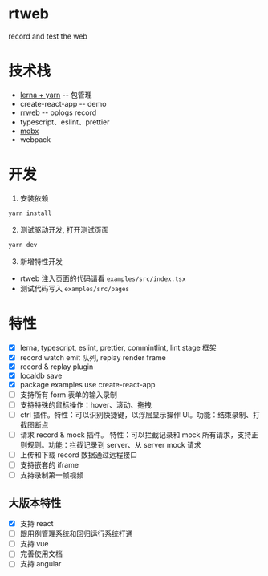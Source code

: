 # rtweb

record and test the web

# 技术栈

- [lerna + yarn](https://juejin.cn/post/6844904112534847501) -- 包管理
- create-react-app -- demo
- [rrweb](https://github.com/rrweb-io/rrweb/blob/master/docs/recipes/dive-into-event.md) -- oplogs record
- typescript、eslint、prettier
- [mobx](https://www.mobxjs.com/reactions#reaction)
- webpack

# 开发

1. 安装依赖

```bash
yarn install
```

2. 测试驱动开发, 打开测试页面

```bash
yarn dev
```

3. 新增特性开发

- rtweb 注入页面的代码请看 `examples/src/index.tsx`
- 测试代码写入 `examples/src/pages`

# 特性

- [x] lerna, typescript, eslint, prettier, commintlint, lint stage 框架
- [x] record watch emit 队列, replay render frame
- [x] record & replay plugin
- [x] localdb save
- [x] package examples use create-react-app
- [ ] 支持所有 form 表单的输入录制
- [ ] 支持特殊的鼠标操作：hover、滚动、拖拽
- [ ] ctrl 插件。特性：可以识别快捷键，以浮层显示操作 UI。功能：结束录制、打截图断点
- [ ] 请求 record & mock 插件。 特性：可以拦截记录和 mock 所有请求，支持正则规则。功能：拦截记录到 server、从 server mock 请求
- [ ] 上传和下载 record 数据通过远程接口
- [ ] 支持嵌套的 iframe
- [ ] 支持录制第一帧视频

## 大版本特性

- [x] 支持 react
- [ ] 跟用例管理系统和回归运行系统打通
- [ ] 支持 vue
- [ ] 完善使用文档
- [ ] 支持 angular
